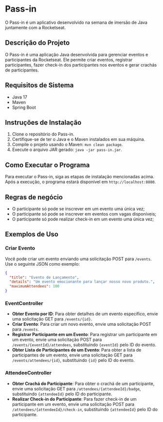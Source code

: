 # Pass-in

O Pass-in é um aplicativo desenvolvido na semana de imersão de Java juntamente com a Rocketseat.

## Descrição do Projeto

O Pass-in é uma aplicação Java desenvolvida para gerenciar eventos e participantes da Rocketseat. Ele permite criar eventos, registrar participantes, fazer check-in dos participantes nos eventos e gerar crachás de participantes.

## Requisitos de Sistema

- Java 17
- Maven
- Spring Boot

## Instruções de Instalação

1. Clone o repositório do Pass-in.
2. Certifique-se de ter o Java e o Maven instalados em sua máquina.
3. Compile o projeto usando o Maven: `mvn clean package`.
4. Execute o arquivo JAR gerado: `java -jar pass-in.jar`.

## Como Executar o Programa

Para executar o Pass-in, siga as etapas de instalação mencionadas acima. Após a execução, o programa estará disponível em `http://localhost:8080`.
## Regras de negócio

- O participante só pode se inscrever em um evento uma única vez;
- O participante só pode se inscrever em eventos com vagas disponíveis;
- O participante só pode realizar check-in em um evento uma única vez;

## Exemplos de Uso

### Criar Evento

Você pode criar um evento enviando uma solicitação POST para `/events`. Use o seguinte JSON como exemplo:

```json
{
  "title": "Evento de Lançamento",
  "details": "Um evento emocionante para lançar nosso novo produto.",
  "maximumAttendees": 100
}
 ``` 

### EventController

- **Obter Evento por ID**: Para obter detalhes de um evento específico, envie uma solicitação GET para `/events/{id}`.
- **Criar Evento**: Para criar um novo evento, envie uma solicitação POST para `/events`.
- **Registrar Participante em um Evento**: Para registrar um participante em um evento, envie uma solicitação POST para `/events/{eventId}/attendees`, substituindo `{eventId}` pelo ID do evento.
- **Obter Lista de Participantes de um Evento**: Para obter a lista de participantes de um evento, envie uma solicitação GET para `/events/attendees/{id}`, substituindo `{id}` pelo ID do evento.

### AttendeeController

- **Obter Crachá do Participante**: Para obter o crachá de um participante, envie uma solicitação GET para `/attendees/{attendeeId}/badge`, substituindo `{attendeeId}` pelo ID do participante.
- **Realizar Check-in do Participante**: Para fazer check-in de um participante em um evento, envie uma solicitação POST para `/attendees/{attendeeId}/check-in`, substituindo `{attendeeId}` pelo ID do participante.
